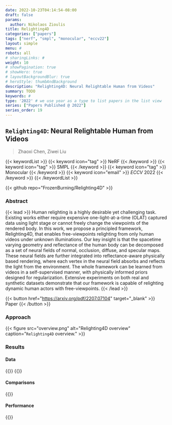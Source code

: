 ```yaml
---
date: 2022-10-23T04:14:54-08:00
draft: false
params:
  author: Nikolaos Zioulis
title: Relighting4D
categories: ["papers"]
tags: ["nerf", "smpl", "monocular", "eccv22"]
layout: simple
menu: #
robots: all
# sharingLinks: #
weight: 10
# showPagination: true
# showHero: true
# layoutBackgroundBlur: true
# heroStyle: thumbAndBackground
description: "Relighting4D: Neural Relightable Human from Videos"
summary: TODO
keywords: #
type: '2022' # we use year as a type to list papers in the list view
series: ["Papers Published @ 2022"]
series_order: 19
---
```


## `Relighting4D`: Neural Relightable Human from Videos

> Zhaoxi Chen, Ziwei Liu

{{< keywordList >}}
{{< keyword icon="tag" >}} NeRF {{< /keyword >}}
{{< keyword icon="tag" >}} SMPL  {{< /keyword >}}
{{< keyword icon="tag" >}} Monocular {{< /keyword >}}
{{< keyword icon="email" >}} *ECCV* 2022 {{< /keyword >}}
{{< /keywordList >}}

{{< github repo="FrozenBurning/Relighting4D" >}}

### Abstract
{{< lead >}}
Human relighting is a highly desirable yet challenging task. Existing works either require expensive one-light-at-a-time (OLAT) captured data using light stage or cannot freely change the viewpoints of the rendered body. In this work, we propose a principled framework, Relighting4D, that enables free-viewpoints relighting from only human videos under unknown illuminations. Our key insight is that the spacetime varying geometry and reflectance of the human body can be decomposed as a set of neural fields of normal, occlusion, diffuse, and specular maps. These neural fields are further integrated into reflectance-aware physically based rendering, where each vertex in the neural field absorbs and reflects the light from the environment. The whole framework can be learned from videos in a self-supervised manner, with physically informed priors designed for regularization. Extensive experiments on both real and synthetic datasets demonstrate that our framework is capable of relighting dynamic human actors with free-viewpoints.
{{< /lead >}}

{{< button href="https://arxiv.org/pdf/2207.07104" target="_blank" >}}
Paper
{{< /button >}}

### Approach

{{< figure
    src="overview.png"
    alt="Relighting4D overview"
    caption="`Relighting4D` overview."
    >}}

### Results

#### Data
{{<badge label="test" message="ZJU_MOCAP" color="yellowgreen" logo="github" link="https://github.com/zju3dv/neuralbody/blob/master/INSTALL.md#zju-mocap-dataset" target="_blank">}}
{{<badge label="test" message="PeopleSnapshot" color="lightblue" logo="link" link="https://graphics.tu-bs.de/people-snapshot" target="_blank">}}

#### Comparisons
{{<badge label="body--NeRF" message="NeuralBody" color="coral" logo="github" link="https://github.com/zju3dv/neuralbody" target="_blank">}}

#### Performance
{{<badge label="train" message="V100" color="informational" logo="link" >}}